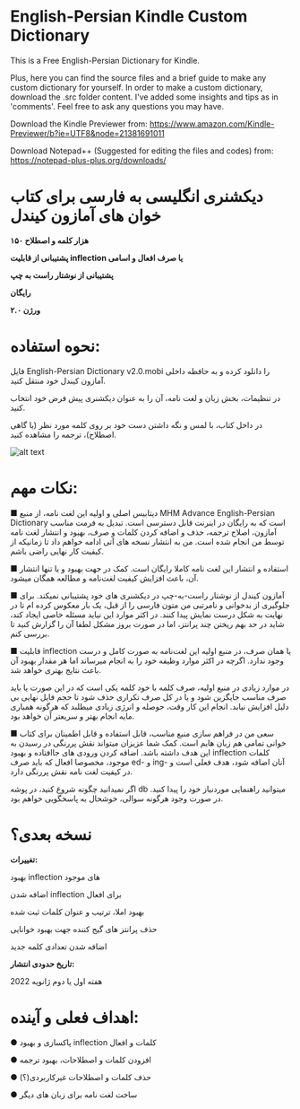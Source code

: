 # English-Persian Kindle Custom Dictionary
 This is a Free English-Persian Dictionary for Kindle.
 
 Plus, here you can find the source files and a brief guide to make any custom dictionary for yourself.
 In order to make a custom dictionary, download the .src folder content. I've added some insights and tips as in 'comments'. Feel free to ask any questions you may have.
 
Download the Kindle Previewer from: https://www.amazon.com/Kindle-Previewer/b?ie=UTF8&node=21381691011

Download Notepad++ (Suggested for editing the files and codes) from: https://notepad-plus-plus.org/downloads/
 

# دیکشنری انگلیسی به فارسی برای کتاب خوان های آمازون کیندل

**۱۵۰ هزار کلمه و اصطلاح**

**پشتیبانی از قابلیت inflection یا صرف افعال و اسامی**

**پشتیبانی از نوشتار راست به چپ**

**رایگان**
 
**ورژن ۲.۰**

# نحوه استفاده:
فایل English-Persian Dictionary v2.0.mobi را دانلود کرده و به حافظه داخلی آمازون کیندل خود منتقل کنید.

در تنظیمات، بخش زبان و لغت نامه، آن را به عنوان دیکشنری پیش فرض خود انتخاب کنید.

در داخل کتاب، با لمس و نگه داشتن دست خود بر روی کلمه مورد نظر (یا گاهی اصطلاح)، ترجمه را مشاهده کنید.
 
![alt text](https://raw.githubusercontent.com/hossein1376/English-Persian-Kindle-Custom-Dictionary/b7f68983676af13b36b9990583ca0ec468260811/sample.jpg)
 
# نکات مهم:
■ دیتابیس اصلی و اولیه این لغت نامه، از منبع MHM Advance English-Persian Dictionary است که به رایگان در اینرنت قابل دسترسی است.
تبدیل به فرمت مناسب آمازون، اصلاح ترجمه، حذف و اضافه کردن کلمات و صرف، بهبود و انتشار لغت نامه توسط من انجام شده است. من به انتشار نسخه های آتی ادامه خواهم داد تا زمانیکه از کیفیت کار نهایی راضی باشم. 

■ استفاده و انتشار این لغت نامه کاملا رایگان است. کمک در جهت بهبود و یا تنها انتشار آن، باعث افزایش کیفیت لغت‌نامه و مطالعه همگان میشود. 

■ آمازون کیندل از نوشتار راست-به-چپ در دیکشنری های خود پشتیبانی نمیکند. برای جلوگیری از بدخوانی و نامرتبی من متون فارسی را از قبل، یک بار معکوس کرده ام تا در نهایت به شکل درست نمایش پیدا کنند. 
در اکثر موارد این نباید مسئله خاصی ایجاد کند، شاید در حد بهم ریختن چند پرانتز، اما در صورت بروز مشکل لطفا آن را گزارش کنید تا بررسی کنم.

■ قابلیت inflection یا همان صرف، در منبع اولیه این لغت‌نامه به صورت کامل و درست وجود ندارد. اگرچه در اکثر موارد وظیفه خود را به انجام میرساند اما هر مقدار بهبود آن باعث نتایج بهتری خواهد شد.

در موارد زیادی در منبع اولیه، صرف کلمه با خود کلمه یکی است که در این صورت یا باید صرف مناسب جایگزین شود و یا در کل صرف تکراری حذف شود تا حجم فایل نهایی بی دلیل افزایش نیابد.
انجام این کار وقت، حوصله و انرژی زیادی میطلبد که هرگونه همیاری مایه انجام بهتر و سریعتر آن خواهد بود.

■ سعی من در فراهم سازی منبع مناسب، قابل استفاده و قابل اطمینان برای کتاب خوانی تمامی هم زبان هایم است. کمک شما عزیزان میتواند نقش پررنگی در رسیدن به این هدف داشته باشد.
اضافه کردن ورودی های جاافتاده و بهبود inflection کلمات موجود، مخصوصا افعال که باید صرف ed- و ing- آنان اضافه شود، هدف فعلی است و در کیفیت لغت نامه نقش پررنگی دارد. 

اگر نمیدانید چگونه شروع کنید، در پوشه db میتوانید راهنمایی موردنیاز خود را پیدا کنید.
در صورت وجود هرگونه سوالی، خوشحال به پاسخگویی خواهم بود.

# نسخه بعدی؟
**تغییرات:**

بهبود inflection های موجود

اضافه شدن inflection برای افعال

بهبود املا، ترتیب و عنوان کلمات ثبت شده

حذف پرانتز های گیج کننده جهت بهبود خوانایی

اضافه شدن تعدادی کلمه جدید

**تاریخ حدودی انتشار:**

هفته اول یا دوم ژانویه 2022

# اهداف فعلی و آینده:

●  پاکسازی و بهبود inflection کلمات و افعال

● افزودن کلمات و اصطلاحات، بهبود ترجمه

● حذف کلمات و اصطلاحات غیرکاربردی(؟)

● ساخت لغت نامه برای زبان های دیگر
